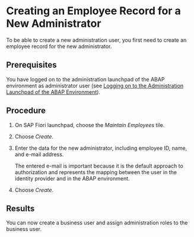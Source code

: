<!-- loio75805250c843483e90aa5c60d7ad3ba7 -->

# Creating an Employee Record for a New Administrator

To be able to create a new administration user, you first need to create an employee record for the new administrator.



<a name="loio75805250c843483e90aa5c60d7ad3ba7__prereq_p5l_vvq_p2b"/>

## Prerequisites

You have logged on to the administration launchpad of the ABAP environment as administrator user \(see [Logging on to the Administration Launchpad of the ABAP Environment](Logging_on_to_the_Administration_Launchpad_of_the_ABAP_Environment_11e765e.md)\).



## Procedure

1.  On SAP Fiori launchpad, choose the *Maintain Employees* tile.

2.  Choose *Create*.

3.  Enter the data for the new administrator, including employee ID, name, and e-mail address.

    The entered e-mail is important because it is the default approach to authorization and represents the mapping between the user in the identity provider and in the ABAP environment.

4.  Choose *Create*.




<a name="loio75805250c843483e90aa5c60d7ad3ba7__result_a3f_rwq_p2b"/>

## Results

You can now create a business user and assign administration roles to the business user.

